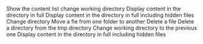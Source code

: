 Show the content list
change working directory
Display content in the directory in full
Display content in the directory in full including hidden files
Change directory
Move a fie from one folder to another
Delete a file
Delete a directory from the tmp directory
Change working directory to the previous one
Display content in the directory in full including hidden files
